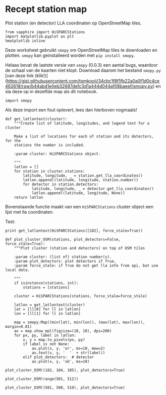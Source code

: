 # Recept station map

Plot station (en detector) LLA coordinaten op OpenStreetMap tiles.

```{.python .input}
from sapphire import HiSPARCStations
import matplotlib.pyplot as plt
%matplotlib inline
```

Deze worksheet gebruikt `smopy` om OpenStreetMap tiles te downloaden en plotten.
`smopy` kan geinstalleerd worden met `pip install smopy`.

Helaas bevat de laatste versie van `smopy` (0.0.3) een aantal bugs, waardoor de
schaal van de kaarten niet klopt. Download daarom het bestand `smopy.py` [van
deze link (klik!)]
(https://gist.githubusercontent.com/tomkooij/34cbc1f8f1fb22a0a0f1d0c4ce462618/raw/b44abd1e0eb32687defc3d1a444d044af08baeef/smopy.py)
en sla deze op in dezelfde map als dit notebook.

```{.python .input}
import smopy
```

Als deze import een fout oplevert, lees dan hierboven nogmaals!

```{.python .input}
def get_latlontext(cluster):
    """Create list of latitude, longitudes, and legend text for a cluster

    Make a list of locations for each of station and its detectors, for the
    stations the number is included.

    :param cluster: HiSPARCStations object.

    """
    latlon = []
    for station in cluster.stations:
        latitude, longitude, _ = station.get_lla_coordinates()
        latlon.append((latitude, longitude, station.number))
        for detector in station.detectors:
            latitude, longitude, _ = detector.get_lla_coordinates()
            latlon.append((latitude, longitude, None))
    return latlon
```

Bovenstaande functie maakt van een `HiSPARCStations` cluster object een lijst
met lla coordinaten.

Test:

```{.python .input}
print get_latlontext(HiSPARCStations([102], force_stale=True))
```

```{.python .input}
def plot_cluster_OSM(stations, plot_detectors=False, force_stale=True):
    """Plot cluster (station and detectors) on top of OSM tiles

    :param cluster: (list of) station number(s).
    :param plot_detectors: plot detectors if True.
    :param force_stale: if True do not get lla info from api, but use local data.

    """
    if isinstance(stations, int):
        stations = [stations]
    
    cluster = HiSPARCStations(stations, force_stale=force_stale)

    latlon = get_latlontext(cluster)
    lat = [ll[0] for ll in latlon]
    lon = [ll[1] for ll in latlon]

    map = smopy.Map((min(lat), min(lon)), (max(lat), max(lon)), margin=0.01)
    ax = map.show_mpl(figsize=(10, 10), dpi=200)
    for px, py, label in latlon:
        x, y = map.to_pixels(px, py)
        if label is not None:
            ax.plot(x, y, 'or', ms=10, mew=2)
            ax.text(x, y, '  '  + str(label))
        elif plot_detectors:  # detector
            ax.plot(x, y, 'xb', ms=10)
```

```{.python .input}
plot_cluster_OSM((102, 104, 105), plot_detectors=True)
```

```{.python .input}
plot_cluster_OSM(range(501, 512))
```

```{.python .input}
plot_cluster_OSM((501, 508, 510), plot_detectors=True)
```
